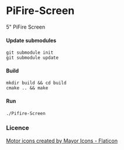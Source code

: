 # PiFire-Screen

5" PiFire Screen

#### Update submodules

```
git submodule init
git submodule update
```

#### Build

```
mkdir build && cd build
cmake .. && make
```

#### Run
```
./Pifire-Screen
```

### Licence
<a href="https://www.flaticon.com/free-icons/motor" title="motor icons">Motor icons created by Mayor Icons - Flaticon</a>
